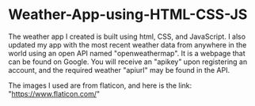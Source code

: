 # Weather-App-using-HTML-CSS-JS
The weather app I created is built using html, CSS, and JavaScript. I also updated my app with the most recent weather data from anywhere in the world using an open API named "openweathermap". It is a webpage that can be found on Google. You will receive an "apikey" upon registering an account, and the required weather "apiurl" may be found in the API.

The images I used are from flaticon, and here is the link: 
"https://www.flaticon.com/"
